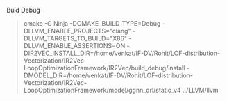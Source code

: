 Buid Debug
> cmake -G Ninja -DCMAKE_BUILD_TYPE=Debug -DLLVM_ENABLE_PROJECTS="clang" -DLLVM_TARGETS_TO_BUILD="X86" -DLLVM_ENABLE_ASSERTIONS=ON -DIR2VEC_INSTALL_DIR=/home/venkat/IF-DV/Rohit/LOF-distribution-Vectorization/IR2Vec-LoopOptimizationFramework/IR2Vec/build_debug/install -DMODEL_DIR=/home/venkat/IF-DV/Rohit/LOF-distribution-Vectorization/IR2Vec-LoopOptimizationFramework/model/ggnn_drl/static_v4 ../LLVM/llvm
